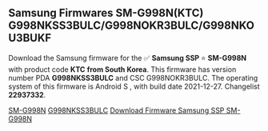 <h2>Samsung Firmwares SM-G998N(KTC) G998NKSS3BULC/G998NOKR3BULC/G998NKOU3BUKF</h2>
Download the Samsung firmware for the ✅ <strong>Samsung SSP </strong> ⭐ <strong>SM-G998N</strong> with product code <strong>KTC</strong> <strong> from South Korea</strong>. This firmware has version number PDA <strong>G998NKSS3BULC</strong> and CSC G998NOKR3BULC. The operating system of this firmware is Android S , with build date 2021-12-27. Changelist <strong>22937332</strong>.

[SM-G998N](https://samfirm.shop/samsung/model/SM-G998N)
[G998NKSS3BULC](https://samfirm.shop/samsung/pda/G998NKSS3BULC)
[Download Firmware Samsung SSP SM-G998N](https://samfirm.shop/samsung/firmware/485562)
